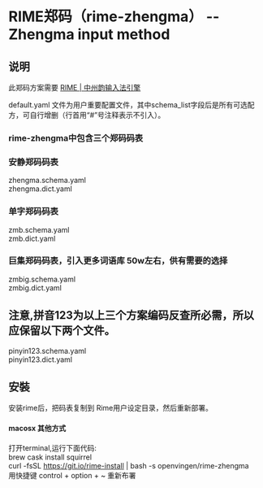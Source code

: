 # RIME郑码（rime-zhengma） -- Zhengma input method


## 说明
此郑码方案需要 [RIME | 中州韵输入法引擎](https://rime.im/)

default.yaml 文件为用户重要配置文件，其中schema_list字段后是所有可选配方，可自行增删（行首用“#”号注释表示不引入）。

### rime-zhengma中包含三个郑码码表
### 安静郑码码表
zhengma.schema.yaml  
zhengma.dict.yaml  
### 单字郑码码表
zmb.schema.yaml  
zmb.dict.yaml  
### 巨集郑码码表，引入更多词语库 50w左右，供有需要的选择
zmbig.schema.yaml  
zmbig.dict.yaml  

## 注意,拼音123为以上三个方案编码反查所必需，所以应保留以下两个文件。
pinyin123.schema.yaml  
pinyin123.dict.yaml  


## 安裝
安装rime后，把码表复制到 Rime用户设定目录，然后重新部署。

#### macosx 其他方式    
  打开terminal,运行下面代码:  
brew cask install squirrel  
curl -fsSL https://git.io/rime-install | bash -s openvingen/rime-zhengma  
用快捷键 control + option + ~ 重新布署    

